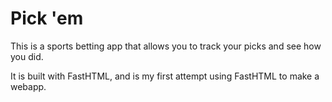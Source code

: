 # Pick 'em

This is a sports betting app that allows you to track your picks and see how you did.

It is built with FastHTML, and is my first attempt using FastHTML to make a webapp.